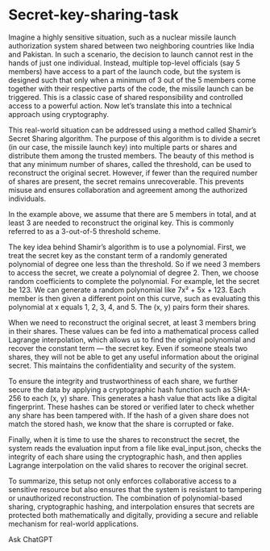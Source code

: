 # Secret-key-sharing-task

Imagine a highly sensitive situation, such as a nuclear missile launch authorization system shared between two neighboring countries like India and Pakistan. In such a scenario, the decision to launch cannot rest in the hands of just one individual. Instead, multiple top-level officials (say 5 members) have access to a part of the launch code, but the system is designed such that only when a minimum of 3 out of the 5 members come together with their respective parts of the code, the missile launch can be triggered. This is a classic case of shared responsibility and controlled access to a powerful action. Now let’s translate this into a technical approach using cryptography.

This real-world situation can be addressed using a method called Shamir’s Secret Sharing algorithm. The purpose of this algorithm is to divide a secret (in our case, the missile launch key) into multiple parts or shares and distribute them among the trusted members. The beauty of this method is that any minimum number of shares, called the threshold, can be used to reconstruct the original secret. However, if fewer than the required number of shares are present, the secret remains unrecoverable. This prevents misuse and ensures collaboration and agreement among the authorized individuals.

In the example above, we assume that there are 5 members in total, and at least 3 are needed to reconstruct the original key. This is commonly referred to as a 3-out-of-5 threshold scheme.

The key idea behind Shamir’s algorithm is to use a polynomial. First, we treat the secret key as the constant term of a randomly generated polynomial of degree one less than the threshold. So if we need 3 members to access the secret, we create a polynomial of degree 2. Then, we choose random coefficients to complete the polynomial. For example, let the secret be 123. We can generate a random polynomial like 7x² + 5x + 123. Each member is then given a different point on this curve, such as evaluating this polynomial at x equals 1, 2, 3, 4, and 5. The (x, y) pairs form their shares.

When we need to reconstruct the original secret, at least 3 members bring in their shares. These values can be fed into a mathematical process called Lagrange interpolation, which allows us to find the original polynomial and recover the constant term — the secret key. Even if someone steals two shares, they will not be able to get any useful information about the original secret. This maintains the confidentiality and security of the system.

To ensure the integrity and trustworthiness of each share, we further secure the data by applying a cryptographic hash function such as SHA-256 to each (x, y) share. This generates a hash value that acts like a digital fingerprint. These hashes can be stored or verified later to check whether any share has been tampered with. If the hash of a given share does not match the stored hash, we know that the share is corrupted or fake.

Finally, when it is time to use the shares to reconstruct the secret, the system reads the evaluation input from a file like eval_input.json, checks the integrity of each share using the cryptographic hash, and then applies Lagrange interpolation on the valid shares to recover the original secret.

To summarize, this setup not only enforces collaborative access to a sensitive resource but also ensures that the system is resistant to tampering or unauthorized reconstruction. The combination of polynomial-based sharing, cryptographic hashing, and interpolation ensures that secrets are protected both mathematically and digitally, providing a secure and reliable mechanism for real-world applications.








Ask ChatGPT
